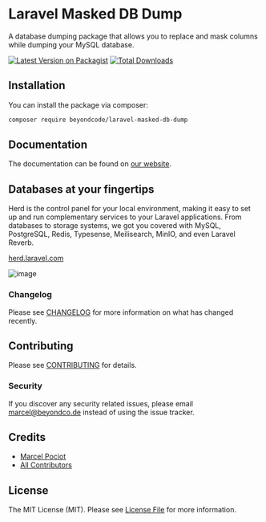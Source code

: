 # Laravel Masked DB Dump

A database dumping package that allows you to replace and mask columns while dumping your MySQL database.

[![Latest Version on Packagist](https://img.shields.io/packagist/v/beyondcode/laravel-masked-db-dump.svg?style=flat-square)](https://packagist.org/packages/beyondcode/laravel-masked-db-dump)
[![Total Downloads](https://img.shields.io/packagist/dt/beyondcode/laravel-masked-db-dump.svg?style=flat-square)](https://packagist.org/packages/beyondcode/laravel-masked-db-dump)

## Installation

You can install the package via composer:

```bash
composer require beyondcode/laravel-masked-db-dump
```

## Documentation

The documentation can be found on [our website](https://beyondco.de/docs/laravel-masked-db-dump).

## Databases at your fingertips
Herd is the control panel for your local environment, making it easy to set up and run complementary services to your Laravel applications.
From databases to storage systems, we got you covered with MySQL, PostgreSQL, Redis, Typesense, Meilisearch, MinIO, and even Laravel Reverb.

[herd.laravel.com](https://herd.laravel.com/)

![image](https://github.com/user-attachments/assets/7fee3bdf-a521-47e9-9023-eb973452209e)


### Changelog

Please see [CHANGELOG](CHANGELOG.md) for more information on what has changed recently.

## Contributing

Please see [CONTRIBUTING](CONTRIBUTING.md) for details.

### Security

If you discover any security related issues, please email marcel@beyondco.de instead of using the issue tracker.

## Credits

- [Marcel Pociot](https://github.com/mpociot)
- [All Contributors](../../contributors)

## License

The MIT License (MIT). Please see [License File](LICENSE.md) for more information.
